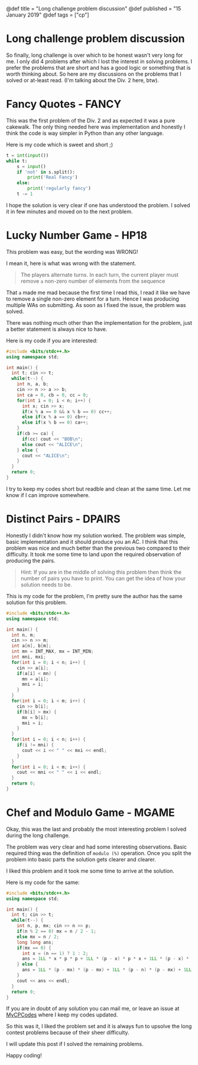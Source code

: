 @def title = "Long challenge problem discussion"
@def published = "15 January 2019"
@def tags = ["cp"]

# Long challenge problem discussion

So finally, long challenge is over which to be honest wasn't very long for me.
I only did 4 problems after which I lost the interest in solving problems.
I prefer the problems that are short and has a good logic or something that is
worth thinking about. So here are my discussions on the problems that I solved
or at-least read. (I'm talking about the Div. 2 here, btw).

# Fancy Quotes - FANCY

This was the first problem of the Div. 2 and as expected it was a pure cakewalk.
The only thing needed here was implementation and honestly I think the code is
way simpler in Python than any other language.

Here is my code which is sweet and short ;)

```py
t = int(input())
while t:
    s = input()
    if 'not' in s.split():
        print('Real Fancy')
    else:
        print('regularly fancy')
    t -= 1
```

I hope the solution is very clear if one has understood the problem. I solved it
in few minutes and moved on to the next problem.

# Lucky Number Game - HP18

This problem was easy, but the wording was WRONG!

I mean it, here is what was wrong with the statement.

>The players alternate turns. In each turn, the current player must remove `a` non-zero number of elements from the sequence

That `a` made me mad because the first time I read this, I read it like we have
to remove a single non-zero element for a turn. Hence I was producing multiple
WAs on submitting. As soon as I fixed the issue, the problem was solved.

There was nothing much other than the implementation for the problem, just a
better statement is always nice to have.

Here is my code if you are interested:

```cpp
#include <bits/stdc++.h>
using namespace std;

int main() {
  int t; cin >> t;
  while(t--) {
    int n, a, b;
    cin >> n >> a >> b;
    int ca = 0, cb = 0, cc = 0;
    for(int i = 0; i < n; i++) {
      int x; cin >> x;
      if(x % a == 0 && x % b == 0) cc++;
      else if(x % a == 0) cb++;
      else if(x % b == 0) ca++;
    }
    if(cb >= ca) {
      if(cc) cout << "BOB\n";
      else cout << "ALICE\n";
    } else {
      cout << "ALICE\n";
    }
  }
  return 0;
}
```

I try to keep my codes short but readble and clean at the same time. Let me know
if I can improve somewhere.

# Distinct Pairs - DPAIRS

Honestly I didn't know how my solution worked. The problem was simple, basic
implementation and it should produce you an AC.
I think that this problem was nice and much better than the previous two
compared to their difficulty. It took me some time to land upon the required
observation of producing the pairs.

> Hint: If you are in the middle of solving this problem then think the number
of pairs you have to print. You can get the idea of how your solution needs to
be.

This is my code for the problem, I'm pretty sure the author has the same
solution for this problem.

```cpp
#include <bits/stdc++.h>
using namespace std;

int main() {
  int n, m;
  cin >> n >> m;
  int a[n], b[m];
  int mn = INT_MAX, mx = INT_MIN;
  int mni, mxi;
  for(int i = 0; i < n; i++) {
    cin >> a[i];
    if(a[i] < mn) {
      mn = a[i];
      mni = i;
    }
  }
  for(int i = 0; i < m; i++) {
    cin >> b[i];
    if(b[i] > mx) {
      mx = b[i];
      mxi = i;
    }
  }
  for(int i = 0; i < n; i++) {
    if(i != mni) {
      cout << i << " " << mxi << endl;
    }
  }
  for(int i = 0; i < m; i++) {
    cout << mni << " " << i << endl;
  }
  return 0;
}
```

# Chef and Modulo Game - MGAME

Okay, this was the last and probably the most interesting problem I solved
during the long challenge.

The problem was very clear and had some interesting observations. Basic required
thing was the definition of `modulo (%)` operation. Once you split the problem
into basic parts the solution gets clearer and clearer.

I liked this problem and it took me some time to arrive at the solution.

Here is my code for the same:

```cpp
#include <bits/stdc++.h>
using namespace std;

int main() {
  int t; cin >> t;
  while(t--) {
    int n, p, mx; cin >> n >> p;
    if(n % 2 == 0) mx = n / 2 - 1;
    else mx = n / 2;
    long long ans;
    if(mx == 0) {
      int x = (n == 1) ? 1 : 2;
      ans = 1LL * x * p * p + 1LL * (p - x) * p * x + 1LL * (p - x) * (p - x) * x + 1LL * (p - x) * (p - x) * (p - x);
    } else {
      ans = 1LL * (p - mx) * (p - mx) + 1LL * (p - n) * (p - mx) + 1LL * (p - n) * (p - n);
    }
    cout << ans << endl;
  }
  return 0;
}

```

If you are in doubt of any solution you can mail me, or leave an issue at
[MyCPCodes](https://github.com/abhishalya/MyCPCodes) where I keep my
codes updated.

So this was it, I liked the problem set and it is always fun to upsolve the
long contest problems because of their sheer difficulty.

I will update this post if I solved the remaining problems.

Happy coding!
